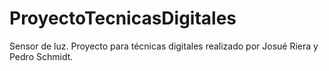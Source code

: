 # ProyectoTecnicasDigitales
Sensor de luz. Proyecto para técnicas digitales realizado por Josué Riera y Pedro Schmidt.
